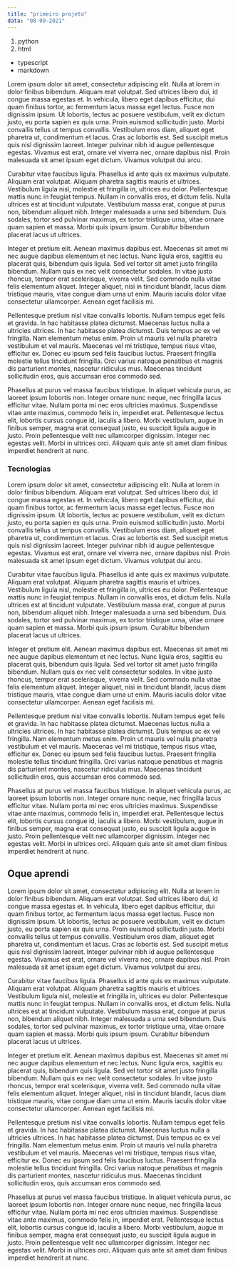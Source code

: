 ```yaml
---
title: "primeiro projeto"
data: "08-09-2021"
---
```

1. python
2. html
* typescript
* markdown

Lorem ipsum dolor sit amet, consectetur adipiscing elit. Nulla at lorem in dolor finibus bibendum. Aliquam erat volutpat. Sed ultrices libero dui, id congue massa egestas et. In vehicula, libero eget dapibus efficitur, dui quam finibus tortor, ac fermentum lacus massa eget lectus. Fusce non dignissim ipsum. Ut lobortis, lectus ac posuere vestibulum, velit ex dictum justo, eu porta sapien ex quis urna. Proin euismod sollicitudin justo. Morbi convallis tellus ut tempus convallis. Vestibulum eros diam, aliquet eget pharetra ut, condimentum et lacus. Cras ac lobortis est. Sed suscipit metus quis nisl dignissim laoreet. Integer pulvinar nibh id augue pellentesque egestas. Vivamus est erat, ornare vel viverra nec, ornare dapibus nisl. Proin malesuada sit amet ipsum eget dictum. Vivamus volutpat dui arcu.

Curabitur vitae faucibus ligula. Phasellus id ante quis ex maximus vulputate. Aliquam erat volutpat. Aliquam pharetra sagittis mauris et ultrices. Vestibulum ligula nisl, molestie et fringilla in, ultrices eu dolor. Pellentesque mattis nunc in feugiat tempus. Nullam in convallis eros, et dictum felis. Nulla ultrices est at tincidunt vulputate. Vestibulum massa erat, congue at purus non, bibendum aliquet nibh. Integer malesuada a urna sed bibendum. Duis sodales, tortor sed pulvinar maximus, ex tortor tristique urna, vitae ornare quam sapien et massa. Morbi quis ipsum ipsum. Curabitur bibendum placerat lacus ut ultrices.

Integer et pretium elit. Aenean maximus dapibus est. Maecenas sit amet mi nec augue dapibus elementum et nec lectus. Nunc ligula eros, sagittis eu placerat quis, bibendum quis ligula. Sed vel tortor sit amet justo fringilla bibendum. Nullam quis ex nec velit consectetur sodales. In vitae justo rhoncus, tempor erat scelerisque, viverra velit. Sed commodo nulla vitae felis elementum aliquet. Integer aliquet, nisi in tincidunt blandit, lacus diam tristique mauris, vitae congue diam urna ut enim. Mauris iaculis dolor vitae consectetur ullamcorper. Aenean eget facilisis mi.

Pellentesque pretium nisl vitae convallis lobortis. Nullam tempus eget felis et gravida. In hac habitasse platea dictumst. Maecenas luctus nulla a ultricies ultrices. In hac habitasse platea dictumst. Duis tempus ac ex vel fringilla. Nam elementum metus enim. Proin ut mauris vel nulla pharetra vestibulum et vel mauris. Maecenas vel mi tristique, tempus risus vitae, efficitur ex. Donec eu ipsum sed felis faucibus luctus. Praesent fringilla molestie tellus tincidunt fringilla. Orci varius natoque penatibus et magnis dis parturient montes, nascetur ridiculus mus. Maecenas tincidunt sollicitudin eros, quis accumsan eros commodo sed.

Phasellus at purus vel massa faucibus tristique. In aliquet vehicula purus, ac laoreet ipsum lobortis non. Integer ornare nunc neque, nec fringilla lacus efficitur vitae. Nullam porta mi nec eros ultricies maximus. Suspendisse vitae ante maximus, commodo felis in, imperdiet erat. Pellentesque lectus elit, lobortis cursus congue id, iaculis a libero. Morbi vestibulum, augue in finibus semper, magna erat consequat justo, eu suscipit ligula augue in justo. Proin pellentesque velit nec ullamcorper dignissim. Integer nec egestas velit. Morbi in ultrices orci. Aliquam quis ante sit amet diam finibus imperdiet hendrerit at nunc.

### Tecnologias

Lorem ipsum dolor sit amet, consectetur adipiscing elit. Nulla at lorem in dolor finibus bibendum. Aliquam erat volutpat. Sed ultrices libero dui, id congue massa egestas et. In vehicula, libero eget dapibus efficitur, dui quam finibus tortor, ac fermentum lacus massa eget lectus. Fusce non dignissim ipsum. Ut lobortis, lectus ac posuere vestibulum, velit ex dictum justo, eu porta sapien ex quis urna. Proin euismod sollicitudin justo. Morbi convallis tellus ut tempus convallis. Vestibulum eros diam, aliquet eget pharetra ut, condimentum et lacus. Cras ac lobortis est. Sed suscipit metus quis nisl dignissim laoreet. Integer pulvinar nibh id augue pellentesque egestas. Vivamus est erat, ornare vel viverra nec, ornare dapibus nisl. Proin malesuada sit amet ipsum eget dictum. Vivamus volutpat dui arcu.

Curabitur vitae faucibus ligula. Phasellus id ante quis ex maximus vulputate. Aliquam erat volutpat. Aliquam pharetra sagittis mauris et ultrices. Vestibulum ligula nisl, molestie et fringilla in, ultrices eu dolor. Pellentesque mattis nunc in feugiat tempus. Nullam in convallis eros, et dictum felis. Nulla ultrices est at tincidunt vulputate. Vestibulum massa erat, congue at purus non, bibendum aliquet nibh. Integer malesuada a urna sed bibendum. Duis sodales, tortor sed pulvinar maximus, ex tortor tristique urna, vitae ornare quam sapien et massa. Morbi quis ipsum ipsum. Curabitur bibendum placerat lacus ut ultrices.

Integer et pretium elit. Aenean maximus dapibus est. Maecenas sit amet mi nec augue dapibus elementum et nec lectus. Nunc ligula eros, sagittis eu placerat quis, bibendum quis ligula. Sed vel tortor sit amet justo fringilla bibendum. Nullam quis ex nec velit consectetur sodales. In vitae justo rhoncus, tempor erat scelerisque, viverra velit. Sed commodo nulla vitae felis elementum aliquet. Integer aliquet, nisi in tincidunt blandit, lacus diam tristique mauris, vitae congue diam urna ut enim. Mauris iaculis dolor vitae consectetur ullamcorper. Aenean eget facilisis mi.

Pellentesque pretium nisl vitae convallis lobortis. Nullam tempus eget felis et gravida. In hac habitasse platea dictumst. Maecenas luctus nulla a ultricies ultrices. In hac habitasse platea dictumst. Duis tempus ac ex vel fringilla. Nam elementum metus enim. Proin ut mauris vel nulla pharetra vestibulum et vel mauris. Maecenas vel mi tristique, tempus risus vitae, efficitur ex. Donec eu ipsum sed felis faucibus luctus. Praesent fringilla molestie tellus tincidunt fringilla. Orci varius natoque penatibus et magnis dis parturient montes, nascetur ridiculus mus. Maecenas tincidunt sollicitudin eros, quis accumsan eros commodo sed.

Phasellus at purus vel massa faucibus tristique. In aliquet vehicula purus, ac laoreet ipsum lobortis non. Integer ornare nunc neque, nec fringilla lacus efficitur vitae. Nullam porta mi nec eros ultricies maximus. Suspendisse vitae ante maximus, commodo felis in, imperdiet erat. Pellentesque lectus elit, lobortis cursus congue id, iaculis a libero. Morbi vestibulum, augue in finibus semper, magna erat consequat justo, eu suscipit ligula augue in justo. Proin pellentesque velit nec ullamcorper dignissim. Integer nec egestas velit. Morbi in ultrices orci. Aliquam quis ante sit amet diam finibus imperdiet hendrerit at nunc.

## Oque aprendi

Lorem ipsum dolor sit amet, consectetur adipiscing elit. Nulla at lorem in dolor finibus bibendum. Aliquam erat volutpat. Sed ultrices libero dui, id congue massa egestas et. In vehicula, libero eget dapibus efficitur, dui quam finibus tortor, ac fermentum lacus massa eget lectus. Fusce non dignissim ipsum. Ut lobortis, lectus ac posuere vestibulum, velit ex dictum justo, eu porta sapien ex quis urna. Proin euismod sollicitudin justo. Morbi convallis tellus ut tempus convallis. Vestibulum eros diam, aliquet eget pharetra ut, condimentum et lacus. Cras ac lobortis est. Sed suscipit metus quis nisl dignissim laoreet. Integer pulvinar nibh id augue pellentesque egestas. Vivamus est erat, ornare vel viverra nec, ornare dapibus nisl. Proin malesuada sit amet ipsum eget dictum. Vivamus volutpat dui arcu.

Curabitur vitae faucibus ligula. Phasellus id ante quis ex maximus vulputate. Aliquam erat volutpat. Aliquam pharetra sagittis mauris et ultrices. Vestibulum ligula nisl, molestie et fringilla in, ultrices eu dolor. Pellentesque mattis nunc in feugiat tempus. Nullam in convallis eros, et dictum felis. Nulla ultrices est at tincidunt vulputate. Vestibulum massa erat, congue at purus non, bibendum aliquet nibh. Integer malesuada a urna sed bibendum. Duis sodales, tortor sed pulvinar maximus, ex tortor tristique urna, vitae ornare quam sapien et massa. Morbi quis ipsum ipsum. Curabitur bibendum placerat lacus ut ultrices.

Integer et pretium elit. Aenean maximus dapibus est. Maecenas sit amet mi nec augue dapibus elementum et nec lectus. Nunc ligula eros, sagittis eu placerat quis, bibendum quis ligula. Sed vel tortor sit amet justo fringilla bibendum. Nullam quis ex nec velit consectetur sodales. In vitae justo rhoncus, tempor erat scelerisque, viverra velit. Sed commodo nulla vitae felis elementum aliquet. Integer aliquet, nisi in tincidunt blandit, lacus diam tristique mauris, vitae congue diam urna ut enim. Mauris iaculis dolor vitae consectetur ullamcorper. Aenean eget facilisis mi.

Pellentesque pretium nisl vitae convallis lobortis. Nullam tempus eget felis et gravida. In hac habitasse platea dictumst. Maecenas luctus nulla a ultricies ultrices. In hac habitasse platea dictumst. Duis tempus ac ex vel fringilla. Nam elementum metus enim. Proin ut mauris vel nulla pharetra vestibulum et vel mauris. Maecenas vel mi tristique, tempus risus vitae, efficitur ex. Donec eu ipsum sed felis faucibus luctus. Praesent fringilla molestie tellus tincidunt fringilla. Orci varius natoque penatibus et magnis dis parturient montes, nascetur ridiculus mus. Maecenas tincidunt sollicitudin eros, quis accumsan eros commodo sed.

Phasellus at purus vel massa faucibus tristique. In aliquet vehicula purus, ac laoreet ipsum lobortis non. Integer ornare nunc neque, nec fringilla lacus efficitur vitae. Nullam porta mi nec eros ultricies maximus. Suspendisse vitae ante maximus, commodo felis in, imperdiet erat. Pellentesque lectus elit, lobortis cursus congue id, iaculis a libero. Morbi vestibulum, augue in finibus semper, magna erat consequat justo, eu suscipit ligula augue in justo. Proin pellentesque velit nec ullamcorper dignissim. Integer nec egestas velit. Morbi in ultrices orci. Aliquam quis ante sit amet diam finibus imperdiet hendrerit at nunc.